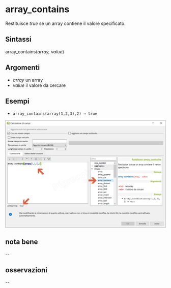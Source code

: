 # array_contains

Restituisce _true_ se un array contiene il valore specificato.

## Sintassi

array_contains(_array, value_)

## Argomenti

* _array_ un array
* _value_ il valore da cercare

## Esempi

* `array_contains(array(1,2,3),2) → true`

![](/img/arrays/array_contains/array_contains1.png)

## nota bene

--

## osservazioni

--